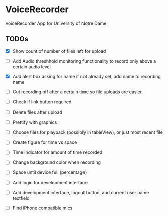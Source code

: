 # VoiceRecorder
VoiceRecorder App for University of Notre Dame

## TODOs
- [x]  Show count of number of files left for upload
- [ ]  Add Audio threshhold monitoring functionality to record only above a certain audio level
- [x]  Add alert box asking for name if not already set, add name to recording name
- [ ]  Cut recording off after a certain time so file uploads are easier, 
- [ ]  Check if link button required
- [ ]  Delete files after upload
- [ ]  Prettify with graphics
- [ ]  Choose files for playback (possibly in tableView), or just most recent file
- [ ]  Create figure for time vs space
- [ ]  Time indicator for amount of time recorded
- [ ]  Change background color when recording
- [ ]  Space until device full (percentage)
- [ ]  Add login for development interface
- [ ]  Add development interface, logout button, and current user name textfield
- [ ]  Find iPhone compatible mics



